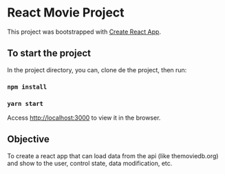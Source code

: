 # React Movie Project

This project was bootstrapped with [Create React App](https://github.com/facebook/create-react-app).

## To start the project

In the project directory, you can, clone de the project, then run:

### `npm install`

### `yarn start`

Access [http://localhost:3000](http://localhost:3000) to view it in the browser.

## Objective

To create a react app that can load data from the api (like themoviedb.org) and show to the user, control state, data modification, etc.